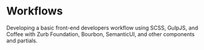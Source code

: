 # Workflows

Developing a basic front-end developers workflow using SCSS, GulpJS, and Coffee with Zurb Foundation, Bourbon, SemanticUI, and other components and partials.